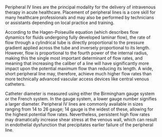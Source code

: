 Peripheral IV lines are the principal modality for the delivery of intravenous therapy in acute healthcare. Placement of peripheral lines is a core skill for many healthcare professionals and may also be performed by technicians or assistants depending on local practice and training.

According to the Hagen-Poiseuille equation (which describes flow dynamics for fluids undergoing fully developed laminar flow), the rate of flow through a cylindrical tube is directly proportional to the pressure gradient applied across the tube and inversely proportional to its length. However, flow is proportional to the fourth power of the internal radius, making this the single most important determinant of flow rates, and meaning that increasing the caliber of a line will have significantly more impact upon the potential maximum flow than reducing its length. A wide, short peripheral line may, therefore, achieve much higher flow rates than more technically advanced vascular access devices like central venous catheters.

Catheter diameter is measured using either the Birmingham gauge system or the French system. In the gauge system, a lower gauge number signifies a larger diameter. Peripheral IV lines are commonly available in sizes ranging from 14 to 26 gauge; 14 gauge is the widest of these, allowing for the highest potential flow rates. Nevertheless, persistent high flow rates may dramatically increase shear stress at the venous wall, which can result in endothelial dysfunction that precipitates earlier failure of the peripheral line.